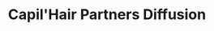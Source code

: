 ---
title: "Capil'Hair Partners Diffusion"
url: /paris/capilhair-partners-diffusion/
shop: Friseur
---